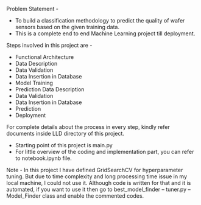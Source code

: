 Problem Statement -
- To build a classification methodology to predict the quality of wafer sensors based on the given training data. 
- This is a complete end to end Machine Learning project till deployment. 

Steps involved in this project are -

- Functional Architecture
- Data Description
- Data Validation 
- Data Insertion in Database
- Model Training 
- Prediction Data Description
- Data Validation  
- Data Insertion in Database 
- Prediction 
- Deployment

For complete details about the process in every step, kindly refer documents inside LLD directory of this project.

- Starting point of this project is main.py
- For little overview of the coding and implementation part, you can refer to notebook.ipynb file.

Note - In this project I have defined GridSearchCV for hyperparameter tuning. But due to time complexity and long processing time issue in my local machine, I could not use it.
Although code is written for that and it is automated, if you want to use it then go to best_model_finder – tuner.py – Model_Finder class and enable the commented codes.
